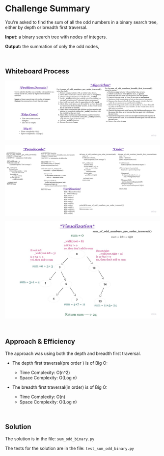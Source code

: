 # **Challenge Summary**
You're asked to find the sum of all the odd numbers in a binary search tree, either by depth or breadth first traversal.

**Input:** a binary search tree with nodes of integers.

**Output:** the summation of only the odd nodes,

<br>

## **Whiteboard Process**
![sum of odd nodes in a binary search tree](assets/sum-of-odd-binary-1.jpg)

![sum of odd nodes in a binary search tree](assets/sum-of-odd-binary-2.jpg)

![sum of odd nodes in a binary search tree](assets/sum-of-odd-binary-3.jpg)

<br>

## **Approach & Efficiency**

The approach was using both the depth and breadth first traversal.

- The depth first traversal(pre order ) is of Big O:
    - Time Complexity: O(n^2)
    - Space Complexity: O(Log n)

- The breadth first traversal(in order) is of Big O:
    - Time Complexity: O(n)
    - Space Complexity: O(Log n)


<br>

## **Solution**

The solution is in the file: `sum_odd_binary.py`

The tests for the solution are in the file: `test_sum_odd_binary.py`

